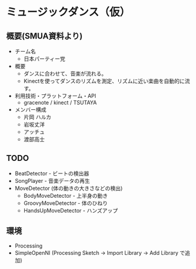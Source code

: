 # ミュージックダンス（仮）

## 概要(SMUA資料より)

* チーム名
  * 日本パーティー党
* 概要
  * ダンスに合わせて、音楽が流れる。
  * Kinectを使ってダンスのリズムを測定、リズムに近い楽曲を自動的に流す。
* 利用技術・プラットフォーム・API
  * gracenote / kinect / TSUTAYA
* メンバー構成
  * 片岡 ハルカ
  * 岩坂丈洋
  * アッチュ
  * 渡部高士

## TODO

* BeatDetector - ビートの検出器
* SongPlayer - 音楽データの再生
* MoveDetector (体の動きの大きさなどの検出)
  * BodyMoveDetector - 上半身の動き
  * GroovyMoveDetector - 体のひねり
  * HandsUpMoveDetector - ハンズアップ

## 環境

* Processing
* SimpleOpenNI (Processing Sketch -> Import Library -> Add Library で追加)

